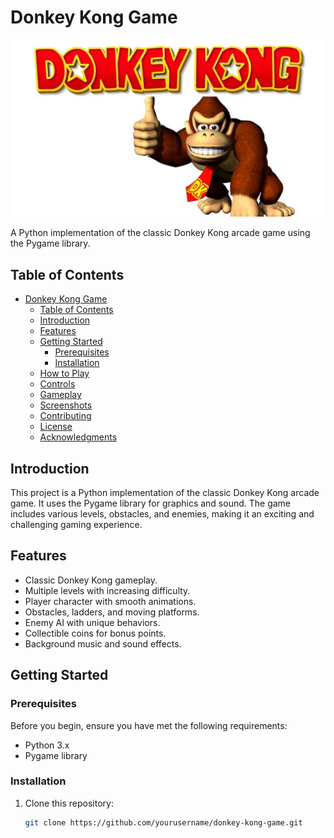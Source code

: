 # Donkey Kong Game
<p align="center"><img src="donkeykey.png"></p>

A Python implementation of the classic Donkey Kong arcade game using the Pygame library.

## Table of Contents

- [Donkey Kong Game](#donkey-kong-game)
  - [Table of Contents](#table-of-contents)
  - [Introduction](#introduction)
  - [Features](#features)
  - [Getting Started](#getting-started)
    - [Prerequisites](#prerequisites)
    - [Installation](#installation)
  - [How to Play](#how-to-play)
  - [Controls](#controls)
  - [Gameplay](#gameplay)
  - [Screenshots](#screenshots)
  - [Contributing](#contributing)
  - [License](#license)
  - [Acknowledgments](#acknowledgments)

## Introduction

This project is a Python implementation of the classic Donkey Kong arcade game. It uses the Pygame library for graphics and sound. The game includes various levels, obstacles, and enemies, making it an exciting and challenging gaming experience.

## Features

- Classic Donkey Kong gameplay.
- Multiple levels with increasing difficulty.
- Player character with smooth animations.
- Obstacles, ladders, and moving platforms.
- Enemy AI with unique behaviors.
- Collectible coins for bonus points.
- Background music and sound effects.

## Getting Started

### Prerequisites

Before you begin, ensure you have met the following requirements:

- Python 3.x
- Pygame library

### Installation

1. Clone this repository:

   ```bash
   git clone https://github.com/yourusername/donkey-kong-game.git

